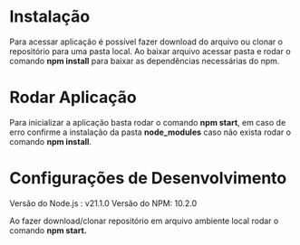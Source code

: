 # Instalação 
Para acessar aplicação é possível fazer download do arquivo ou clonar o repositório para uma pasta local.
Ao baixar arquivo acessar pasta e rodar o comando <b>npm install</b> para baixar as dependências necessárias do npm. 

# Rodar Aplicação 
Para inicializar a aplicação basta rodar o comando <b>npm start</b>, em caso de erro confirme a instalação da pasta <b>node_modules</b> caso não exista rodar o comando <b>npm install</b>.

# Configurações de Desenvolvimento
Versão do Node.js : v21.1.0
Versão do NPM: 10.2.0



Ao fazer download/clonar repositório em arquivo ambiente local rodar o comando  <b>npm start.</b>


